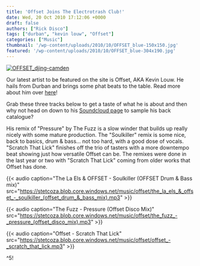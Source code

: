 ```yaml
---
title: 'Offset Joins The Electrotrash Club!'
date: Wed, 20 Oct 2010 17:12:06 +0000
draft: false
authors: ["Rick Disco"]
tags: ["durban", "kevin louw", "Offset"]
categories: ["Music"]
thumbnail: '/wp-content/uploads/2010/10/OFFSET_blue-150x150.jpg'
featured: '/wp-content/uploads/2010/10/OFFSET_blue-304x190.jpg'
---
```


[![](/wp-content/uploads/2010/10/OFFSET_djing-camden.jpg "OFFSET_djing-camden")](/wp-content/uploads/2010/10/OFFSET_djing-camden.jpg)

Our latest artist to be featured on the site is Offset, AKA Kevin Louw. He hails from Durban and brings some phat beats to the table. Read more about him over [here](/artists/offset/ "Offset")!

Grab these three tracks below to get a taste of what he is about and then why not head on down to his [Soundcloud page](http://soundcloud.com/kevin-offset "Offset on Soundcloud") to sample his back catalogue?

His remix of "Pressure" by The Fuzz is a slow winder that builds up really nicely with some mature production. The "Soulkiller" remix is some nice, back to basics, drum & bass... not too hard, with a good dose of vocals. "Scratch That Lick" finishes off the trio of tasters with a more downtempo beat showing just how versatile Offset can be. The remixes were done in the last year or two with "Scratch That Lick" coming from older works that Offset has done.

{{< audio
    caption="The La Els & OFFSET - Soulkiller (OFFSET Drum & Bass mix)"
    src="https://stetcoza.blob.core.windows.net/music/offset/the_la_els_&_offset_-_soulkiller_(offset_drum_&_bass_mix).mp3" >}}

{{< audio
    caption="The Fuzz - Pressure (Offset Disco Mix)"
    src="https://stetcoza.blob.core.windows.net/music/offset/the_fuzz_-_pressure_(offset_disco_mix).mp3" >}}

{{< audio
    caption="Offset - Scratch That Lick"
    src="https://stetcoza.blob.core.windows.net/music/offset/offset_-_scratch_that_lick.mp3" >}}

^5!

